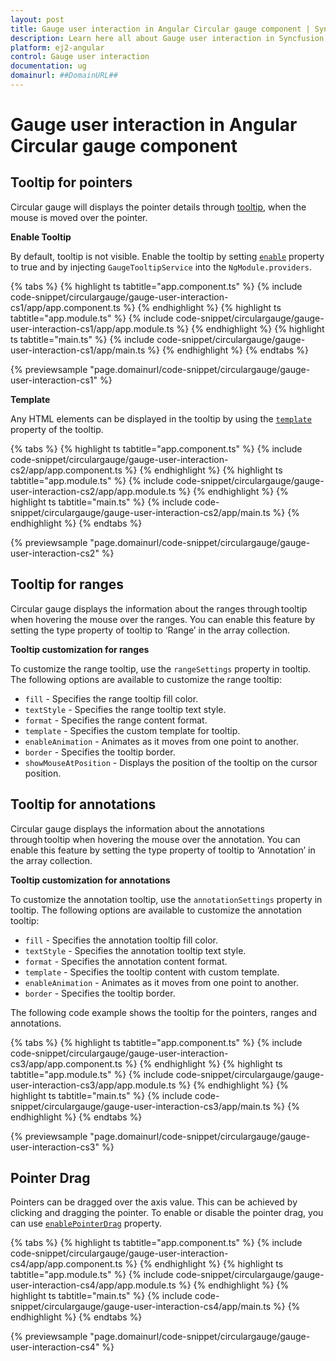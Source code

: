 ```yaml
---
layout: post
title: Gauge user interaction in Angular Circular gauge component | Syncfusion
description: Learn here all about Gauge user interaction in Syncfusion Angular Circular gauge component of Syncfusion Essential JS 2 and more.
platform: ej2-angular
control: Gauge user interaction 
documentation: ug
domainurl: ##DomainURL##
---
```



# Gauge user interaction in Angular Circular gauge component

## Tooltip for pointers

Circular gauge will displays the pointer details through [tooltip](https://ej2.syncfusion.com/angular/documentation/api/circular-gauge/tooltipSettings),
when the mouse is moved over the pointer.

<!-- markdownlint-disable MD036 -->

**Enable Tooltip**

By default, tooltip is not visible. Enable the tooltip by setting
[`enable`](https://ej2.syncfusion.com/angular/documentation/api/circular-gauge/tooltipSettings/#enable-boolean) property to true and by injecting `GaugeTooltipService` into the `NgModule.providers`.

{% tabs %}
{% highlight ts tabtitle="app.component.ts" %}
{% include code-snippet/circulargauge/gauge-user-interaction-cs1/app/app.component.ts %}
{% endhighlight %}
{% highlight ts tabtitle="app.module.ts" %}
{% include code-snippet/circulargauge/gauge-user-interaction-cs1/app/app.module.ts %}
{% endhighlight %}
{% highlight ts tabtitle="main.ts" %}
{% include code-snippet/circulargauge/gauge-user-interaction-cs1/app/main.ts %}
{% endhighlight %}
{% endtabs %}
  
{% previewsample "page.domainurl/code-snippet/circulargauge/gauge-user-interaction-cs1" %}

<!-- markdownlint-disable MD036 -->

**Template**

Any HTML elements can be displayed in the tooltip by using the
[`template`](https://ej2.syncfusion.com/angular/documentation/api/circular-gauge/tooltipSettings/#template-string) property of the tooltip.

{% tabs %}
{% highlight ts tabtitle="app.component.ts" %}
{% include code-snippet/circulargauge/gauge-user-interaction-cs2/app/app.component.ts %}
{% endhighlight %}
{% highlight ts tabtitle="app.module.ts" %}
{% include code-snippet/circulargauge/gauge-user-interaction-cs2/app/app.module.ts %}
{% endhighlight %}
{% highlight ts tabtitle="main.ts" %}
{% include code-snippet/circulargauge/gauge-user-interaction-cs2/app/main.ts %}
{% endhighlight %}
{% endtabs %}
  
{% previewsample "page.domainurl/code-snippet/circulargauge/gauge-user-interaction-cs2" %}

## Tooltip for ranges

Circular gauge displays the information about the ranges through tooltip when hovering the mouse over the ranges. You can enable this feature by setting the type property of tooltip to ‘Range’ in the array collection.

**Tooltip customization for ranges**

To customize the range tooltip, use the `rangeSettings` property in tooltip. The following options are available to customize the range tooltip:

* `fill` - Specifies the range tooltip fill color.
* `textStyle` - Specifies the range tooltip text style.
* `format` - Specifies the range content format.
* `template` - Specifies the custom template for tooltip.
* `enableAnimation` - Animates as it moves from one point to another.
* `border` - Specifies the tooltip border.
* `showMouseAtPosition` - Displays the position of the tooltip on the cursor position.

## Tooltip for annotations

Circular gauge displays the information about the annotations through tooltip when hovering the mouse over the annotation. You can enable this feature by setting the type property of tooltip to ‘Annotation’ in the array collection.

**Tooltip customization for annotations**

To customize the annotation tooltip, use the `annotationSettings` property in tooltip. The following options are available to customize the annotation tooltip:

* `fill` - Specifies the annotation tooltip fill color.
* `textStyle` - Specifies the annotation tooltip text style.
* `format` - Specifies the annotation content format.
* `template` - Specifies the tooltip content with custom template.
* `enableAnimation` - Animates as it moves from one point to another.
* `border` - Specifies the tooltip border.

The following code example shows the tooltip for the pointers, ranges and annotations.

{% tabs %}
{% highlight ts tabtitle="app.component.ts" %}
{% include code-snippet/circulargauge/gauge-user-interaction-cs3/app/app.component.ts %}
{% endhighlight %}
{% highlight ts tabtitle="app.module.ts" %}
{% include code-snippet/circulargauge/gauge-user-interaction-cs3/app/app.module.ts %}
{% endhighlight %}
{% highlight ts tabtitle="main.ts" %}
{% include code-snippet/circulargauge/gauge-user-interaction-cs3/app/main.ts %}
{% endhighlight %}
{% endtabs %}
  
{% previewsample "page.domainurl/code-snippet/circulargauge/gauge-user-interaction-cs3" %}

## Pointer Drag

Pointers can be dragged over the axis value.
This can be achieved by clicking and dragging the pointer.
To enable or disable the pointer drag, you can use [`enablePointerDrag`](https://ej2.syncfusion.com/angular/documentation/api/circular-gauge/#enablepointerdrag-boolean) property.

{% tabs %}
{% highlight ts tabtitle="app.component.ts" %}
{% include code-snippet/circulargauge/gauge-user-interaction-cs4/app/app.component.ts %}
{% endhighlight %}
{% highlight ts tabtitle="app.module.ts" %}
{% include code-snippet/circulargauge/gauge-user-interaction-cs4/app/app.module.ts %}
{% endhighlight %}
{% highlight ts tabtitle="main.ts" %}
{% include code-snippet/circulargauge/gauge-user-interaction-cs4/app/main.ts %}
{% endhighlight %}
{% endtabs %}
  
{% previewsample "page.domainurl/code-snippet/circulargauge/gauge-user-interaction-cs4" %}